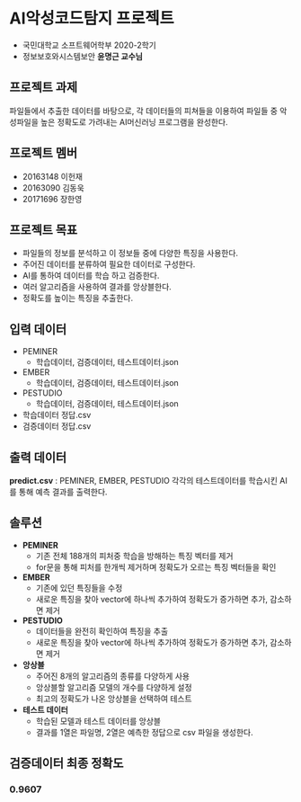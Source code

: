 # AI악성코드탐지 프로젝트
- 국민대학교 소프트웨어학부 2020-2학기 
- 정보보호와시스템보안 **윤명근 교수님**

## 프로젝트 과제
파일들에서 추출한 데이터를 바탕으로, 각 데이터들의 피쳐들을 이용하여 파일들 중 악성파일을 높은 정확도로 가려내는 AI머신러닝 프로그램을 완성한다.

## 프로젝트 멤버
- 20163148 이헌재
- 20163090 김동욱
- 20171696 장한영

## 프로젝트 목표
- 파일들의 정보를 분석하고 이 정보들 중에 다양한 특징을 사용한다.
- 주어진 데이터를 분류하여 필요한 데이터로 구성한다.
- AI를 통하여 데이터를 학습 하고 검증한다.
- 여러 알고리즘을 사용하여 결과를 앙상블한다.
- 정확도를 높이는 특징을 추출한다.

## 입력 데이터
- PEMINER
  - 학습데이터, 검증데이터, 테스트데이터.json
- EMBER
  - 학습데이터, 검증데이터, 테스트데이터.json
- PESTUDIO
  - 학습데이터, 검증데이터, 테스트데이터.json
- 학습데이터 정답.csv
- 검증데이터 정답.csv

## 출력 데이터
**predict.csv** : PEMINER, EMBER, PESTUDIO 각각의 테스트데이터를 학습시킨 AI를 통해 예측 결과를 출력한다.

## 솔루션
- **PEMINER**
  - 기존 전체 188개의 피처중 학습을 방해하는 특징 벡터를 제거
  - for문을 통해 피처를 한개씩 제거하며 정확도가 오르는 특징 벡터들을 확인
- **EMBER**
  - 기존에 있던 특징들을 수정
  - 새로운 특징을 찾아 vector에 하나씩 추가하여 정확도가 증가하면 추가, 감소하면 제거
- **PESTUDIO**
  - 데이터들을 완전히 확인하여 특징을 추출
  - 새로운 특징을 찾아 vector에 하나씩 추가하여 정확도가 증가하면 추가, 감소하면 제거
- **앙상블**
  - 주어진 8개의 알고리즘의 종류를 다양하게 사용
  - 앙상블할 알고리즘 모델의 개수를 다양하게 설정
  - 최고의 정확도가 나온 앙상블을 선택하여 테스트
- **테스트 데이터**
  - 학습된 모델과 테스트 데이터를 앙상블
  - 결과를 1열은 파일명, 2열은 예측한 정답으로 csv 파일을 생성한다.
  
## 검증데이터 최종 정확도
### **0.9607**
